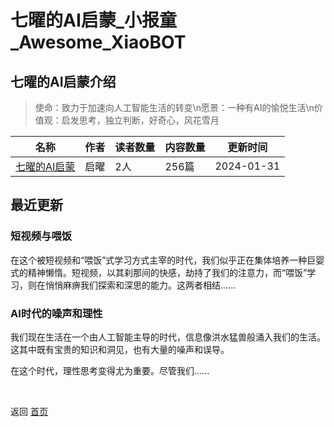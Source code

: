 # 七曜的AI启蒙_小报童_Awesome_XiaoBOT

## 七曜的AI启蒙介绍
> 使命：致力于加速向人工智能生活的转变\n愿景：一种有AI的愉悦生活\n价值观：启发思考，独立判断，好奇心，风花雪月  
  


|名称|作者|读者数量|内容数量|更新时间|
|---|---|---|---|---|
|[七曜的AI启蒙](https://xiaobot.net/p/3539?refer=9c3f1c95-a052-465a-9902-f6d75080262a)|启曜|2人|256篇|2024-01-31|

## 最近更新
### 短视频与喂饭

在这个被短视频和“喂饭”式学习方式主宰的时代，我们似乎正在集体培养一种巨婴式的精神懒惰。短视频，以其刹那间的快感，劫持了我们的注意力，而“喂饭”学习，则在悄悄麻痹我们探索和深思的能力。这两者相结......

### AI时代的噪声和理性

我们现在生活在一个由人工智能主导的时代，信息像洪水猛兽般涌入我们的生活。这其中既有宝贵的知识和洞见，也有大量的噪声和误导。

在这个时代，理性思考变得尤为重要。尽管我们......


<a href="https://github.com/Reno9527/awesome-xiaobot" style="color: white; text-decoration: none;">awesome-xiaobot</a>

返回 [首页](../README.md)
